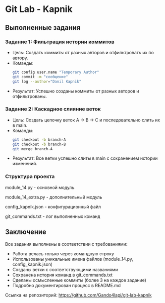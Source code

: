 # Git Lab - Kapnik

## Выполненные задания

### Задание 1: Фильтрация истории коммитов
- Цель: Создать коммиты от разных авторов и отфильтровать их по автору.
- Команды:
  ```bash
  git config user.name "Temporary Author"
  git commit -m "сообщение"
  git log --author="Danil Kapnik"
  
- Результат: Успешно созданы коммиты от разных авторов и отфильтрованы.

### Задание 2: Каскадное слияние веток
- Цель: Создать цепочку веток A → B → C и последовательно слить их в main.
- Команды:
  ```bash
  git checkout -b branch-A
  git checkout -b branch-B
  git merge branch-A

- Результат: Все ветки успешно слиты в main с сохранением истории изменений.

### Структура проекта
module_14.py - основной модуль

module_14_extra.py - дополнительный модуль

config_kapnik.json - конфигурационный файл

git_commands.txt - лог выполненных команд


## Заключение

Все задания выполнены в соответствии с требованиями:
- Работа велась только через командную строку
- Использованы уникальные имена файлов (module_14.py, config_kapnik.json)
- Созданы ветки с соответствующими названиями
- Сохранена история команд в git_commands.txt
- Сделаны осмысленные коммиты (более 3 на каждое задание)
- Подробно документирован процесс в README.md

Ссылка на репозиторий: https://github.com/Gando4lapi/git-lab-kapnik

